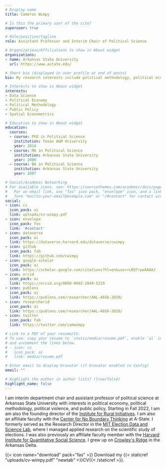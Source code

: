 ```yaml
---
# Display name
title: Cameron Wimpy

# Is this the primary user of the site?
superuser: true

# Role/position/tagline
role: Assistant Professor and Interim Chair of Political Science

# Organizations/Affiliations to show in About widget
organizations:
- name: Arkansas State University
  url: https://www.astate.edu/

# Short bio (displayed in user profile at end of posts)
bio: My research interests include political methodology, political economy, political violence, and public policy.

# Interests to show in About widget
interests:
- Data Science
- Political Economy
- Political Methodology
- Public Policy
- Spatial Econometrics

# Education to show in About widget
education:
  courses:
  - course: PhD in Political Science
    institution: Texas A&M University
    year: 2014
  - course: MA in Political Science
    institution: Arkansas State University
    year: 2009
  - course: BA in Political Science
    institution: Arkansas State University
    year: 2007

# Social/Academic Networking
# For available icons, see: https://sourcethemes.com/academic/docs/page-builder/#icons
#   For an email link, use "fas" icon pack, "envelope" icon, and a link in the
#   form "mailto:your-email@example.com" or "/#contact" for contact widget.
social:
- icon: cv
  icon_pack: ai
  link: uploads/cv-wimpy.pdf
- icon: envelope
  icon_pack: fas
  link: '#contact'  
- icon: dataverse
  icon_pack: ai
  link: https://dataverse.harvard.edu/dataverse/cwimpy
- icon: github
  icon_pack: fab
  link: https://github.com/cwimpy
- icon: google-scholar
  icon_pack: ai
  link: https://scholar.google.com/citations?hl=en&user=LRQ7rpwAAAAJ
- icon: orcid
  icon_pack: ai
  link: https://orcid.org/0000-0002-2049-5229
- icon: publons
  icon_pack: ai
  link: https://publons.com/researcher/AAL-4656-2020/
- icon: researcherid
  icon_pack: ai
  link: https://publons.com/researcher/AAL-4656-2020/
- icon: twitter
  icon_pack: fab
  link: https://twitter.com/camwimpy

# Link to a PDF of your resume/CV.
# To use: copy your resume to `static/media/resume.pdf`, enable `ai` icons in `params.toml`, 
# and uncomment the lines below.
# - icon: cv
#   icon_pack: ai
#   link: media/resume.pdf

# Enter email to display Gravatar (if Gravatar enabled in Config)
email: ""

# Highlight the author in author lists? (true/false)
highlight_name: false
---
```



I am interim department chair and assistant professor of political science at Arkansas State University with interests in political economy, political methodology, political violence, and public policy. Starting in Fall 2022, I am am also the founding director of the [Institute for Rural Initiatives](https://www.astate.edu/a/iri/). I am also an affiliate faculty with the [Center for No Boundary Thinking](https://www.astate.edu/a/cnbt/) at A-State. I formerly served as the Research Director in the [MIT Election Data and Science Lab](http://electionlab.mit.edu), where I managed applied research on the scientific study of elections. I was also previously an affiliate faculty member with the [Harvard Institute for Quantitative Social Science](https://www.iq.harvard.edu/home). I grew up on [Crowley's Ridge](https://en.wikipedia.org/wiki/Crowley%27s_Ridge) in the Arkansas Delta. 

{{< icon name="download" pack="fas" >}} Download my {{< staticref "uploads/cv-wimpy.pdf" "newtab" >}}CV{{< /staticref >}}.
